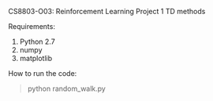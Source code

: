 CS8803-O03: Reinforcement Learning
Project 1
TD methods

Requirements:
1. Python 2.7
2. numpy
3. matplotlib

How to run the code:
> python random_walk.py

